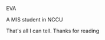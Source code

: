 <!DOCTYPE html>
<html>
<head>
	<title>Life is tough</title>
</head>
<body>
	<p> EVA </p>
	<p> A MIS student in NCCU </p>
	<p> That's all I can tell. Thanks for reading </p>
</body>
</html>